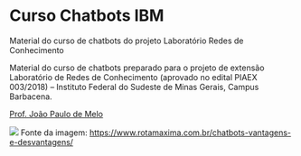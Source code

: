 # Curso Chatbots IBM
Material do curso de chatbots do projeto Laboratório Redes de Conhecimento


Material do curso de chatbots preparado para o projeto de extensão Laboratório de Redes de Conhecimento (aprovado no edital PIAEX 003/2018) – Instituto Federal do Sudeste de Minas Gerais, Campus Barbacena.

<a href="http://lattes.cnpq.br/5342594674297883">Prof. João Paulo de Melo</a>


<img src="https://www.rotamaxima.com.br/wp-content/uploads/2019/02/o-que-e-chatbot.png">
Fonte da imagem: <a href="https://www.rotamaxima.com.br/chatbots-vantagens-e-desvantagens/">https://www.rotamaxima.com.br/chatbots-vantagens-e-desvantagens/</a>